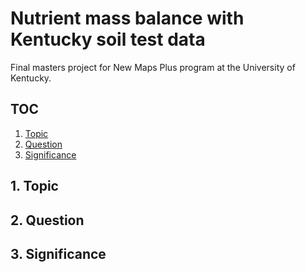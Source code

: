 # Nutrient mass balance with Kentucky soil test data
Final masters project for New Maps Plus program at the University of Kentucky.

## TOC
1. [Topic](##1.-topic)
2. [Question](##2.-question)
3. [Significance](##3.-significance)

## 1. Topic








## 2. Question














## 3. Significance
